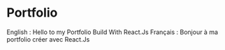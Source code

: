 # Portfolio
English : Hello to my Portfolio Build With React.Js 
Français : Bonjour à ma portfolio créer avec React.Js
